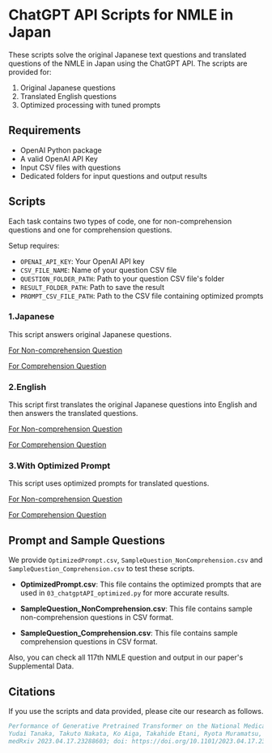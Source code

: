 # ChatGPT API Scripts for NMLE in Japan

These scripts solve the original Japanese text questions and translated questions of the NMLE in Japan using the ChatGPT API. The scripts are provided for:

1. Original Japanese questions
2. Translated English questions
3. Optimized processing with tuned prompts

## Requirements

- OpenAI Python package
- A valid OpenAI API Key
- Input CSV files with questions
- Dedicated folders for input questions and output results

## Scripts

Each task contains two types of code, one for non-comprehension questions and one for comprehension questions.

Setup requires:

- `OPENAI_API_KEY`: Your OpenAI API key
- `CSV_FILE_NAME`: Name of your question CSV file
- `QUESTION_FOLDER_PATH`: Path to your question CSV file's folder
- `RESULT_FOLDER_PATH`: Path to save the result
- `PROMPT_CSV_FILE_PATH`: Path to the CSV file containing optimized prompts

### 1.Japanese

This script answers original Japanese questions.

[For Non-comprehension Question](1-1_Japanese_NonComprehension.py)

[For Comprehension Question](1-2_Japanese_Comprehension.py)

### 2.English

This script first translates the original Japanese questions into English and then answers the translated questions.

[For Non-comprehension Question](2-1_English_NonComprehension.py)

[For Comprehension Question](2-2_English_Comprehension.py)

### 3.With Optimized Prompt

This script uses optimized prompts for translated questions. 

[For Non-comprehension Question](3-1_Optimized_NonComprehension.py)

[For Comprehension Question](3-2_Optimized_Comprehension.py)

## Prompt and Sample Questions

We provide `OptimizedPrompt.csv`, `SampleQuestion_NonComprehension.csv` and `SampleQuestion_Comprehension.csv` to test these scripts.

- **OptimizedPrompt.csv**: This file contains the optimized prompts that are used in `03_chatgptAPI_optimized.py` for more accurate results.

- **SampleQuestion_NonComprehension.csv**: This file contains sample non-comprehension questions in CSV format.
- **SampleQuestion_Comprehension.csv**: This file contains sample comprehension questions in CSV format. 

Also, you can check all 117th NMLE question and output in our paper's Supplemental Data.

## Citations
If you use the scripts and data provided, please cite our research as follows.

```bibtex
Performance of Generative Pretrained Transformer on the National Medical Licensing Examination in Japan
Yudai Tanaka, Takuto Nakata, Ko Aiga, Takahide Etani, Ryota Muramatsu, Shun Katagiri, Hiroyuki Kawai, Fumiya Higashino, Masahiro Enomoto, Masao Noda, Mitsuhiro Kometani, Masayuki Takamura, Takashi Yoneda, Hiroaki Kakizaki, Akihiro Nomura
medRxiv 2023.04.17.23288603; doi: https://doi.org/10.1101/2023.04.17.23288603
